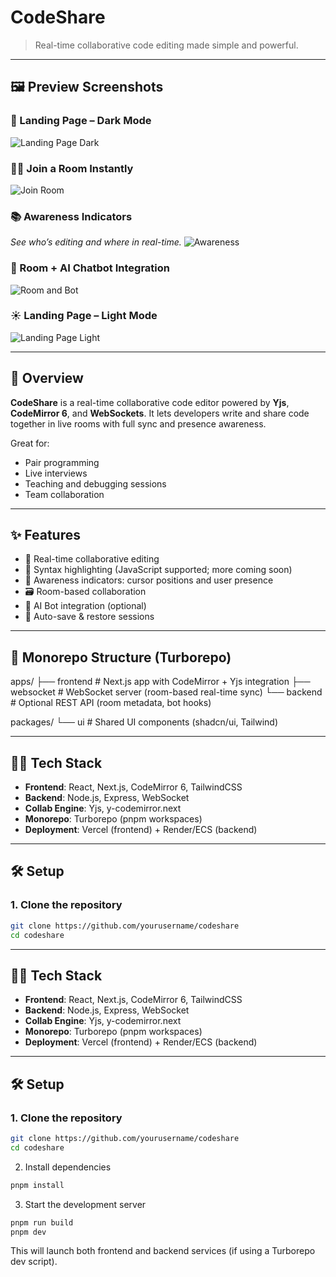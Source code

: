 # CodeShare

> Real-time collaborative code editing made simple and powerful.

---

## 🖼️ Preview Screenshots

### 🧭 Landing Page – Dark Mode
![Landing Page Dark](/landingpage-dark.jpg)

### 🧑‍💻 Join a Room Instantly
![Join Room](/joinroom.jpg)

### 📚 Awareness Indicators
*See who’s editing and where in real-time.*
![Awareness](/awareness.jpg)

### 🤖 Room + AI Chatbot Integration
![Room and Bot](/roomandbot.jpg)

### ☀️ Landing Page – Light Mode
![Landing Page Light](/landingpage-light.jpg)

---

## 🚀 Overview

**CodeShare** is a real-time collaborative code editor powered by **Yjs**, **CodeMirror 6**, and **WebSockets**. It lets developers write and share code together in live rooms with full sync and presence awareness.

Great for:
- Pair programming
- Live interviews
- Teaching and debugging sessions
- Team collaboration

---

## ✨ Features

- 🔄 Real-time collaborative editing
- 🎨 Syntax highlighting (JavaScript supported; more coming soon)
- 👥 Awareness indicators: cursor positions and user presence
- 🗃 Room-based collaboration
- 🤖 AI Bot integration (optional)
- 💾 Auto-save & restore sessions

---

## 📁 Monorepo Structure (Turborepo)
apps/
├── frontend # Next.js app with CodeMirror + Yjs integration
├── websocket # WebSocket server (room-based real-time sync)
└── backend # Optional REST API (room metadata, bot hooks)

packages/
└── ui # Shared UI components (shadcn/ui, Tailwind)


---

## 🧑‍💻 Tech Stack

- **Frontend**: React, Next.js, CodeMirror 6, TailwindCSS
- **Backend**: Node.js, Express, WebSocket
- **Collab Engine**: Yjs, y-codemirror.next
- **Monorepo**: Turborepo (pnpm workspaces)
- **Deployment**: Vercel (frontend) + Render/ECS (backend)

---


## 🛠️ Setup

### 1. Clone the repository

```bash
git clone https://github.com/yourusername/codeshare
cd codeshare
```
---

## 🧑‍💻 Tech Stack

- **Frontend**: React, Next.js, CodeMirror 6, TailwindCSS
- **Backend**: Node.js, Express, WebSocket
- **Collab Engine**: Yjs, y-codemirror.next
- **Monorepo**: Turborepo (pnpm workspaces)
- **Deployment**: Vercel (frontend) + Render/ECS (backend)

---

## 🛠️ Setup

### 1. Clone the repository

```bash
git clone https://github.com/yourusername/codeshare
cd codeshare
```
2. Install dependencies
```bash
pnpm install
```
3. Start the development server
```bash
pnpm run build
pnpm dev
```
This will launch both frontend and backend services (if using a Turborepo dev script).

